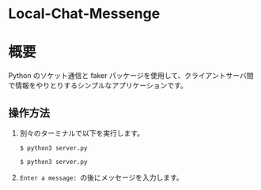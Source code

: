 # Local-Chat-Messenge
# 概要
Python のソケット通信と faker パッケージを使用して、クライアントサーバ間で情報をやりとりするシンプルなアプリケーションです。
## 操作方法
1. 別々のターミナルで以下を実行します。
    ```
    $ python3 server.py
    ```
    ```
    $ python3 server.py
    ```
2. `Enter a message: `の後にメッセージを入力します。
